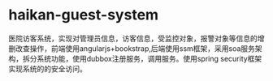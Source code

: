 # haikan-guest-system
医院访客系统，实现对管理员信息，访客信息，受监控对象，报警对象等信息的增删改查操作，前端使用angularjs+bookstrap,后端使用ssm框架，采用soa服务架构，拆分系统功能，使用dubbox注册服务，调用服务。使用spring security框架实现系统的的安全访问。
